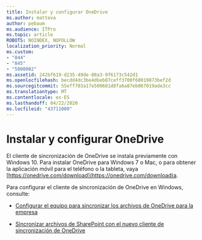 ```yaml
---
title: Instalar y configurar OneDrive
ms.author: matteva
author: pebaum
ms.audience: ITPro
ms.topic: article
ROBOTS: NOINDEX, NOFOLLOW
localization_priority: Normal
ms.custom:
- "844"
- "845"
- "5800002"
ms.assetid: 242bf619-d235-49de-88a3-9f6173c542d1
ms.openlocfilehash: becdd4dc3be4dbeb87ceff3700f60019873bef2d
ms.sourcegitcommit: 55eff703a17e500681d8fa6a87eb067019ade3cc
ms.translationtype: MT
ms.contentlocale: es-ES
ms.lasthandoff: 04/22/2020
ms.locfileid: "43711000"
---
```

# <a name="install-and-configure-onedrive"></a>Instalar y configurar OneDrive

El cliente de sincronización de OneDrive se instala previamente con Windows 10. Para instalar OneDrive para Windows 7 o Mac, o para obtener la aplicación móvil para el teléfono o la tableta, vaya [https://onedrive.com/download](https://onedrive.com/download)a.
  
Para configurar el cliente de sincronización de OneDrive en Windows, consulte:
  
- [Configurar el equipo para sincronizar los archivos de OneDrive para la empresa](https://go.microsoft.com/fwlink/?linkid=533375)

- [Sincronizar archivos de SharePoint con el nuevo cliente de sincronización de OneDrive](https://go.microsoft.com/fwlink/?linkid=871666)

